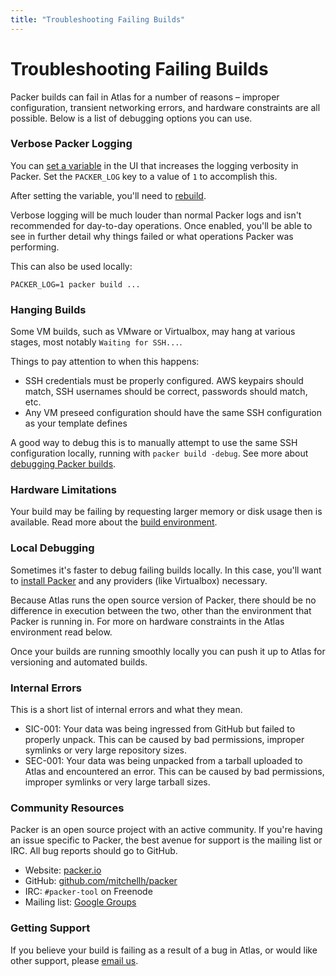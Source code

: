 ```yaml
---
title: "Troubleshooting Failing Builds"
---
```


# Troubleshooting Failing Builds

Packer builds can fail in Atlas for a number of reasons – improper
configuration, transient networking errors, and hardware constraints
are all possible. Below is a list of debugging options you can use.

### Verbose Packer Logging

You can [set a variable](/help/packer/builds/build-environment#environment-variables) in the UI that increases the logging verbosity
in Packer. Set the `PACKER_LOG` key to a value of `1` to accomplish this.

After setting the variable, you'll need to [rebuild](/help/packer/builds/rebuilding).

Verbose logging will be much louder than normal Packer logs and isn't
recommended for day-to-day operations. Once enabled, you'll be able to
see in further detail why things failed or what operations Packer was performing.

This can also be used locally:

    PACKER_LOG=1 packer build ...

### Hanging Builds

Some VM builds, such as VMware or Virtualbox, may hang at various stages,
most notably `Waiting for SSH...`.

Things to pay attention to when this happens:

- SSH credentials must be properly configured. AWS keypairs should
match, SSH usernames should be correct, passwords should match, etc.
- Any VM preseed configuration should have the same SSH configuration
as your template defines

A good way to debug this is to manually attempt to use the same SSH
configuration locally, running with `packer build -debug`. See
more about [debugging Packer builds](https://packer.io/docs/other/debugging.html).

### Hardware Limitations

Your build may be failing by requesting larger memory or
disk usage then is available. Read more about the [build environment](/help/packer/builds/build-environment#hardware-limitations).

### Local Debugging

Sometimes it's faster to debug failing builds locally. In this case,
you'll want to [install Packer](/help/intro/updating-tools) and any providers (like Virtualbox) necessary.

Because Atlas runs the open source version of Packer, there should be
no difference in execution between the two, other than the environment that
Packer is running in. For more on hardware constraints in the Atlas environment
read below.

Once your builds are running smoothly locally you can push it up to Atlas
for versioning and automated builds.

### Internal Errors

This is a short list of internal errors and what they mean.

- SIC-001: Your data was being ingressed from GitHub but failed
to properly unpack. This can be caused by bad permissions, improper
symlinks or very large repository sizes.
- SEC-001: Your data was being unpacked from a tarball uploaded to Atlas
and encountered an error. This can be caused by bad permissions, improper
symlinks or very large tarball sizes.

### Community Resources

Packer is an open source project with an active community. If you're
having an issue specific to Packer, the best avenue for support is
the mailing list or IRC. All bug reports should go to GitHub.

- Website: [packer.io](https://packer.io)
- GitHub: [github.com/mitchellh/packer](https://github.com/mitchellh/packer)
- IRC: `#packer-tool` on Freenode
- Mailing list: [Google Groups](http://groups.google.com/group/packer-tool)

### Getting Support

If you believe your build is failing as a result of a bug in Atlas,
or would like other support, please [email us](mailto:support@hashicorp.com).

